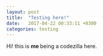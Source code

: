 ```yaml
---
layout: post
title:  "Testing here!"
date:   2017-04-22 00:33:11 +0300
categories: testing
---
```

<p> Hi! this is <b> me </b> being a codezilla here. </p>
